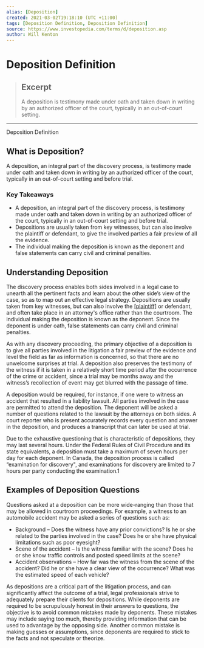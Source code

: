 ```yaml
---
alias: [Deposition]
created: 2021-03-02T19:18:10 (UTC +11:00)
tags: [Deposition Definition, Deposition Definition]
source: https://www.investopedia.com/terms/d/deposition.asp
author: Will Kenton
---
```


# Deposition Definition

> ## Excerpt
> A deposition is testimony made under oath and taken down in writing by an authorized officer of the court, typically in an out-of-court setting.

---

Deposition Definition
## What is Deposition?

A deposition, an integral part of the discovery process, is testimony made under oath and taken down in writing by an authorized officer of the court, typically in an out-of-court setting and before trial.

### Key Takeaways

-   A deposition, an integral part of the discovery process, is testimony made under oath and taken down in writing by an authorized officer of the court, typically in an out-of-court setting and before trial.
-   Depositions are usually taken from key witnesses, but can also involve the plaintiff or defendant, to give the involved parties a fair preview of all the evidence.
-   The individual making the deposition is known as the deponent and false statements can carry civil and criminal penalties.

## Understanding Deposition

The discovery process enables both sides involved in a legal case to unearth all the pertinent facts and learn about the other side’s view of the case, so as to map out an effective legal strategy. Depositions are usually taken from key witnesses, but can also involve the [[plaintiff]](https://www.investopedia.com/laws-and-regulations-4427769) or defendant, and often take place in an attorney's office rather than the courtroom. The individual making the deposition is known as the deponent. Since the deponent is under oath, false statements can carry civil and criminal penalties.

As with any discovery proceeding, the primary objective of a deposition is to give all parties involved in the litigation a fair preview of the evidence and level the field as far as information is concerned, so that there are no unwelcome surprises at trial. A deposition also preserves the testimony of the witness if it is taken in a relatively short time period after the occurrence of the crime or accident, since a trial may be months away and the witness’s recollection of event may get blurred with the passage of time.

A deposition would be required, for instance, if one were to witness an accident that resulted in a liability lawsuit. All parties involved in the case are permitted to attend the deposition. The deponent will be asked a number of questions related to the lawsuit by the attorneys on both sides. A court reporter who is present accurately records every question and answer in the deposition, and produces a transcript that can later be used at trial.

Due to the exhaustive questioning that is characteristic of depositions, they may last several hours. Under the Federal Rules of Civil Procedure and its state equivalents, a deposition must take a maximum of seven hours per day for each deponent. In Canada, the deposition process is called “examination for discovery", and examinations for discovery are limited to 7 hours per party conducting the examination.1

## Examples of Deposition Questions

Questions asked at a deposition can be more wide-ranging than those that may be allowed in courtroom proceedings. For example, a witness to an automobile accident may be asked a series of questions such as:

-   Background – Does the witness have any prior convictions? Is he or she related to the parties involved in the case? Does he or she have physical limitations such as poor eyesight?
-   Scene of the accident – Is the witness familiar with the scene? Does he or she know traffic controls and posted speed limits at the scene?
-   Accident observations – How far was the witness from the scene of the accident? Did he or she have a clear view of the occurrence? What was the estimated speed of each vehicle?

As depositions are a critical part of the litigation process, and can significantly affect the outcome of a trial, legal professionals strive to adequately prepare their clients for depositions. While deponents are required to be scrupulously honest in their answers to questions, the objective is to avoid common mistakes made by deponents. These mistakes may include saying too much, thereby providing information that can be used to advantage by the opposing side. Another common mistake is making guesses or assumptions, since deponents are required to stick to the facts and not speculate or theorize.
